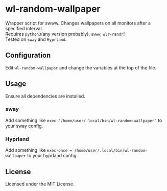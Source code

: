 # wl-random-wallpaper
Wrapper script for swww. Changes wallpapers on all monitors after a specified interval.  
Requires `python3`(any version probably), `swww`, `wlr-randr`!  
Tested on `sway` and `Hyprland`.

## Configuration
Edit `wl-random-wallpaper` and change the variables at the top of the file.

## Usage
Ensure all dependencies are installed.  
### sway
Add something like `exec "/home/user/.local/bin/wl-random-wallpaper"` to your sway config.  

### Hyprland
Add something like `exec-once = /home/user/.local/bin/wl-random-wallpaper` to your hyprland config.
## License
Licensed under the MIT License.

